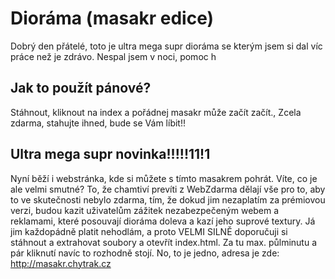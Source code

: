 # Dioráma (masakr edice)

Dobrý den přátelé, toto je ultra mega supr dioráma se kterým jsem si dal víc práce než je zdrávo. Nespal jsem v noci, pomoc h

## Jak to použít pánové?
Stáhnout, kliknout na index a pořádnej masakr může začít začít.,
Zcela zdarma, stahujte ihned, bude se Vám líbit!!

## Ultra mega supr novinka!!!!!11!1
Nyní běží i webstránka, kde si můžete s tímto masakrem pohrát.
Víte, co je ale velmi smutné? To, že chamtiví prevíti z WebZdarma dělají vše pro to, aby to ve skutečnosti nebylo zdarma, tím, že dokud jim nezaplatím za prémiovou verzi, budou kazit uživatelům zážitek nezabezpečeným webem a reklamami, které posouvají dioráma doleva a kazí jeho suprové textury. Já jim každopádně platit nehodlám, a proto VELMI SILNĚ doporučuji si stáhnout a extrahovat soubory a otevřít index.html. Za tu max. půlminutu a pár kliknutí navíc to rozhodně stojí.
No, to je jedno, adresa je zde: <http://masakr.chytrak.cz>
